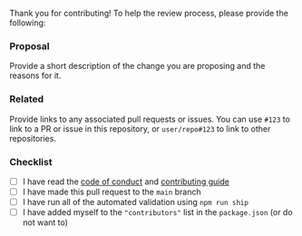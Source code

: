 Thank you for contributing! To help the review process, please provide the following:

### Proposal
Provide a short description of the change you are proposing and the reasons for it.

### Related
Provide links to any associated pull requests or issues. You can use `#123` to link to a PR or issue in this repository, or `user/repo#123` to link to other repositories.

### Checklist

- [ ] I have read the [code of conduct] and [contributing guide]
- [ ] I have made this pull request to the `main` branch
- [ ] I have run all of the automated validation using `npm run ship`
- [ ] I have added myself to the `"contributors"` list in the `package.json` (or do not want to)

[code of conduct]: https://github.com/textbook/starter-kit/blob/main/.github/CODE_OF_CONDUCT.md
[contributing guide]: https://github.com/textbook/starter-kit/blob/main/.github/CONTRIBUTING.md

